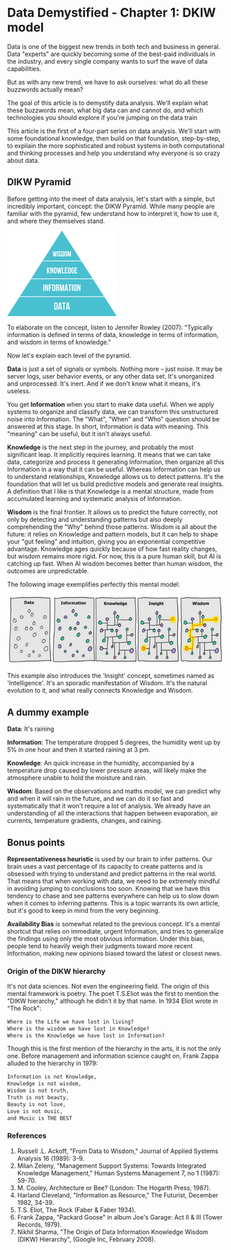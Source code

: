 # Data Demystified - Chapter 1: DKIW model

Data is one of the biggest new trends in both tech and business in general. Data "experts" are quickly becoming some of the best-paid individuals in the industry, and every single company wants to surf the wave of data capabilities. 

But as with any new trend, we have to ask ourselves: what do all these buzzwords actually mean? 

The goal of this article is to demystify data analysis. We'll explain what these buzzwords mean, what big data can and cannot do, and which technologies you should explore if you're jumping on the data train

This article is the first of a four-part series on data analysis. We'll start with some foundational knowledge, then build on that foundation, step-by-step, to expliain the more sophisticated and robust systems in both computational and thinking processes and help you understand why everyone is so crazy about data. 

## DIKW Pyramid

Before getting into the meet of data analysis, let's start with a simple, but incredibly important, concept: the DIKW Pyramid. While many people are familiar with the pyramid, few understand how to interpret it, how to use it, and where they themselves stand.

![DKIW Pyramid](images/dkiw.png)

To elaborate on the concept, listen to Jennifer Rowley (2007): "Typically information is defined in terms of data, knowledge in terms of information, and wisdom in terms of knowledge."

Now let's explain each level of the pyramid. 

**Data** is just a set of signals or symbols. Nothing more – just noise. It may be server logs, user behavior events, or any other data set. It's unorganized and unprocessed. It's inert. And if we don't know what it means, it's useless. 

You get **Information** when you start to make data useful. When we apply systems to organize and classify data, we can transform this unstructured noise into Information. The "What", "When" and "Who" question should be answered at this stage. In short, Information is data with meaning. This "meaning" can be useful, but it isn't always useful.

**Knowledge** is the next step in the journey, and probably the most significant leap. It implicitly requires learning. It means that we can take data, categorize and process it generating Information, then organize all this Information in a way that it can be useful. Whereas Information can help us to understand relationships, Knowledge allows us to detect patterns. It's the foundation that will let us build predictive models and generate real insights. A definition that I like is that Knowledge is a mental structure, made from accumulated learning and systematic analysis of Information. 

**Wisdom** is the final frontier. It allows us to predict the future correctly, not only by detecting and understanding patterns but also deeply comprehending the "Why" behind those patterns. Wisdom is all about the future: it relies on Knowledge and pattern models, but it can help to shape your "gut feeling" and intuition, giving you an exponential competitive advantage. Knowledge ages quickly because of how fast reality changes, but wisdom remains more rigid. For now, this is a pure human skill, but AI is catching up fast. When AI wisdom becomes better than human wisdom, the outcomes are unpredictable. 

The following image exemplifies perfectly this mental model:

![DKIW](images/data_information_knowledge_insight_wisdom.jpg)

This example also introduces the 'Insight' concept, sometimes named as 'Intelligence'. It's an sporadic manifestation of Wisdom. It's the natural evolution to it, and what really connects Knowledge and Wisdom.

## A dummy example
**Data**: It's raining

**Information**: The temperature dropped 5 degrees, the humidity went up by 5% in one hour and then it started raining at 3 pm. 

**Knowledge**: An quick increase in the humidity, accompanied by a temperature drop caused by lower pressure areas, will likely make the atmosphere unable to hold the moisture and rain. 

**Wisdom**: Based on the observations and maths model, we can predict why and when it will rain in the future, and we can do it so fast and systematically that it won't require a lot of analysis. We already have an understanding of all the interactions that happen between evaporation, air currents, temperature gradients, changes, and raining.

## Bonus points
**Representativeness heuristic** is used by our brain to infer patterns. Our brain uses a vast percentage of its capacity to create patterns and is obsessed with trying to understand and predict patterns in the real world. That means that when working with data, we need to be extremely mindful in avoiding jumping to conclusions too soon. Knowing that we have this tendency to chase and see patterns everywhere can help us to slow down when it comes to inferring patterns. This is a topic warrants its own article, but it's good to keep in mind from the very beginning.

**Availability Bias** is somewhat related to the previous concept. It's a mental shortcut that relies on immediate, urgent Information, and tries to generalize the findings using only the most obvious information. Under this bias, people tend to heavily weigh their judgments toward more recent Information, making new opinions biased toward the latest or closest news. 

### Origin of the DIKW hierarchy

It's not data sciences. Not even the engineering field. The origin of this mental framework is poetry. The poet T.S.Eliot was the first to mention the "DIKW hierarchy," although he didn't it by that name. In 1934 Eliot wrote in "The Rock":

```
Where is the Life we have lost in living? 
Where is the wisdom we have lost in Knowledge? 
Where is the Knowledge we have lost in Information?  
```

Though this is the first mention of the hierarchy in the arts, it is not the only one. Before management and information science caught on, Frank Zappa alluded to the hierarchy in 1979:

```
Information is not Knowledge, 
Knowledge is not wisdom, 
Wisdom is not truth, 
Truth is not beauty, 
Beauty is not love, 
Love is not music, 
and Music is THE BEST
```

### References
1. Russell .L. Ackoff, "From Data to Wisdom," Journal of Applied Systems Analysis 16 (1989): 3-9. 
2. Milan Zeleny, "Management Support Systems: Towards Integrated Knowledge Management," Human Systems Management 7, no 1 (1987): 59-70. 
3. M. Cooley, Architecture or Bee? (London: The Hogarth Press, 1987). 
4. Harland Cleveland, "Information as Resource," The Futurist, December 1982, 34-39. 
5. T.S. Eliot, The Rock (Faber & Faber 1934). 
6. Frank Zappa, "Packard Goose" in album Joe's Garage: Act II & III (Tower Records, 1979).
7. Nikhil Sharma, "The Origin of Data Information Knowledge Wisdom (DIKW) Hierarchy", (Google Inc, February 2008).
